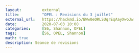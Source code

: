 ```yaml
---
layout:         external
title:          "OPEL : Revisions du 3 juillet"
external_url:   https://hackmd.io/BWw0eORLSUqrEqAayXwoJw
date:           2020-07-03 10:00
categories:     [S6, Shannon, OPEL]
tags:           [S6, OPEL, Shannon]
math: true
description: Seance de revisions
---
```

